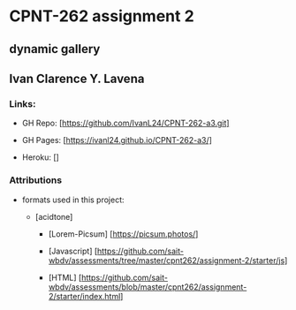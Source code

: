 # CPNT-262 assignment 2
## dynamic gallery
## Ivan Clarence Y. Lavena

### Links:

   * GH Repo: [https://github.com/IvanL24/CPNT-262-a3.git]

   * GH Pages: [https://ivanl24.github.io/CPNT-262-a3/]

   * Heroku: []

### Attributions

   * formats used in this project:
       * [acidtone]

           * [Lorem-Picsum] [https://picsum.photos/]

           * [Javascript] [https://github.com/sait-wbdv/assessments/tree/master/cpnt262/assignment-2/starter/js]

           * [HTML] [https://github.com/sait-wbdv/assessments/blob/master/cpnt262/assignment-2/starter/index.html]
